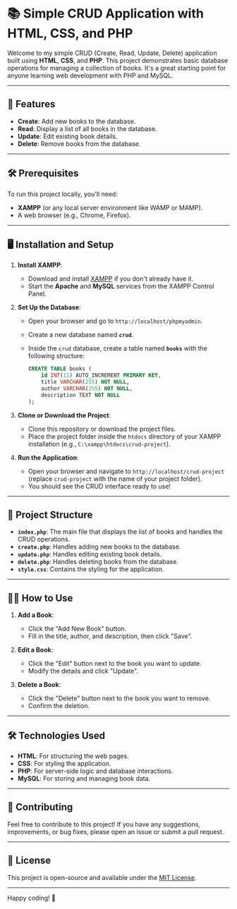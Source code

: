 # 📚 Simple CRUD Application with HTML, CSS, and PHP

Welcome to my simple CRUD (Create, Read, Update, Delete) application built using **HTML**, **CSS**, and **PHP**. This project demonstrates basic database operations for managing a collection of books. It's a great starting point for anyone learning web development with PHP and MySQL.

---

## 🚀 Features
- **Create**: Add new books to the database.
- **Read**: Display a list of all books in the database.
- **Update**: Edit existing book details.
- **Delete**: Remove books from the database.

---

## 🛠️ Prerequisites
To run this project locally, you'll need:
- **XAMPP** (or any local server environment like WAMP or MAMP).
- A web browser (e.g., Chrome, Firefox).

---

## 🖥️ Installation and Setup

1. **Install XAMPP**:
   - Download and install [XAMPP](https://www.apachefriends.org/index.html) if you don't already have it.
   - Start the **Apache** and **MySQL** services from the XAMPP Control Panel.

2. **Set Up the Database**:
   - Open your browser and go to `http://localhost/phpmyadmin`.
   - Create a new database named **`crud`**.
   - Inside the `crud` database, create a table named **`books`** with the following structure:

     ```sql
     CREATE TABLE books (
         id INT(11) AUTO_INCREMENT PRIMARY KEY,
         title VARCHAR(255) NOT NULL,
         author VARCHAR(255) NOT NULL,
         description TEXT NOT NULL
     );
     ```

3. **Clone or Download the Project**:
   - Clone this repository or download the project files.
   - Place the project folder inside the `htdocs` directory of your XAMPP installation (e.g., `C:\xampp\htdocs\crud-project`).

4. **Run the Application**:
   - Open your browser and navigate to `http://localhost/crud-project` (replace `crud-project` with the name of your project folder).
   - You should see the CRUD interface ready to use!

---

## 📂 Project Structure
- **`index.php`**: The main file that displays the list of books and handles the CRUD operations.
- **`create.php`**: Handles adding new books to the database.
- **`update.php`**: Handles editing existing book details.
- **`delete.php`**: Handles deleting books from the database.
- **`style.css`**: Contains the styling for the application.

---

## 🧑‍💻 How to Use
1. **Add a Book**:
   - Click the "Add New Book" button.
   - Fill in the title, author, and description, then click "Save".

2. **Edit a Book**:
   - Click the "Edit" button next to the book you want to update.
   - Modify the details and click "Update".

3. **Delete a Book**:
   - Click the "Delete" button next to the book you want to remove.
   - Confirm the deletion.

---

## 🛠️ Technologies Used
- **HTML**: For structuring the web pages.
- **CSS**: For styling the application.
- **PHP**: For server-side logic and database interactions.
- **MySQL**: For storing and managing book data.

---

## 🤝 Contributing
Feel free to contribute to this project! If you have any suggestions, improvements, or bug fixes, please open an issue or submit a pull request.

---

## 📄 License
This project is open-source and available under the [MIT License](LICENSE).

---

Happy coding! 🚀
